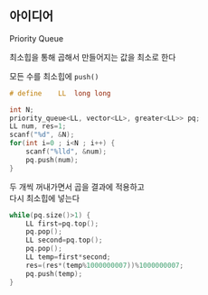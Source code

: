 ## 아이디어
Priority Queue  
  
최소힙을 통해 곱해서 만들어지는 값을 최소로 한다  
  
모든 수를 최소힙에 `push()`
```cpp
# define	LL	long long

int N;
priority_queue<LL, vector<LL>, greater<LL>> pq;
LL num, res=1;
scanf("%d", &N);
for(int i=0 ; i<N ; i++) {
	scanf("%lld", &num);
	pq.push(num);
}
```
두 개씩 꺼내가면서 곱을 결과에 적용하고  
다시 최소힙에 넣는다
```cpp
while(pq.size()>1) {
	LL first=pq.top();
	pq.pop();
	LL second=pq.top();
	pq.pop();
	LL temp=first*second;
	res=(res*(temp%1000000007))%1000000007;
	pq.push(temp);
}
```
